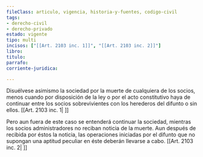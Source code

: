 ```yaml
---
fileClass: articulo, vigencia, historia-y-fuentes, codigo-civil
tags:
- derecho-civil
- derecho-privado
estado: vigente
tipo: multi
incisos: ["[[Art. 2103 inc. 1]]", "[[Art. 2103 inc. 2]]"]
libro:
titulo:
parrafo:
corriente-juridica:

---
```

Disuélvese asimismo la sociedad por la muerte de cualquiera de los socios, menos cuando por disposición de la ley o por el acto constitutivo haya de continuar entre los socios sobrevivientes con los herederos del difunto o sin ellos. [[Art. 2103 inc. 1| ]]

Pero aun fuera de este caso se entenderá continuar la sociedad, mientras los socios administradores no reciban noticia de la muerte. Aun después de recibida por éstos la noticia, las operaciones iniciadas por el difunto que no supongan una aptitud peculiar en éste deberán llevarse a cabo. [[Art. 2103 inc. 2| ]]